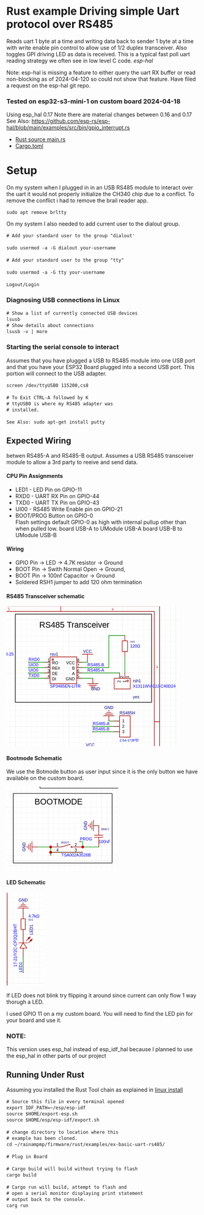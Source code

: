 # Rust example Driving simple Uart protocol over RS485
  Reads uart 1 byte
  at a time and writing data back to sender 1 byte at a time with write enable
  pin control to allow use of 1/2 duplex transceiver.    Also toggles GPI driving LED as data is received.
  This is a typical fast poll uart reading strategy we often see in low level C code.
  *esp-hal*

  Note: esp-hal is missing a feature to either query the uart RX buffer or read non-blocking as 
  of 2024-04-120 so could not show that feature.   Have filed a request on the esp-hal git repo.

### Tested on esp32-s3-mini-1 on custom board   2024-04-18
Using esp_hal 0.17 Note there are material changes
    between 0.16 and 0.17
See Also: https://github.com/esp-rs/esp-hal/blob/main/examples/src/bin/gpio_interrupt.rs


- [Rust source main.rs](src/main.rs)
- [Cargo.toml](Cargo.toml)

# Setup
On my system when I plugged in in an USB RS485 module to 
interact over the uart it would not properly initialize the CH340 chip due to a conflict.  To 
remove the conflict i had to remove the brail reader
app.
    
    sudo apt remove brltty 

On my system I also needed to add current user 
to the dialout group.

    # Add your standard user to the group "dialout'

    sudo usermod -a -G dialout your-username

    # Add your standard user to the group "tty"

    sudo usermod -a -G tty your-username

    Logout/Login

### Diagnosing USB connections in Linux
    # Show a list of currently connected USB devices
    lsusb  
    # Show details about connections
    lsusb -v | more


### Starting the serial console to interact
Assumes that you have plugged a USB to RS485 
module into one USB port and that you have your
ESP32 Board plugged into a second USB port.  This
portion will connect to the USB adapter.

    screen /dev/ttyUSB0 115200,cs8

    # To Exit CTRL-A followed by K
    # ttyUSB0 is where my RS485 adapter was
    # installed. 

    See Also: sudo apt-get install putty



## Expected Wiring
  
  betwen RS485-A and RS485-B output.  Assumes 
  a USB RS485 transceiver module to allow
  a 3rd party to reeive and send data.


  #### CPU Pin Assignments
  - LED1 - LED Pin on GPIO-11
  - RXD0 - UART RX Pin on GPIO-44
  - TXD0 - UART TX Pin on GPIO-43
  - UI00 - RS485 Write Enable pin on GPIO-21
  - BOOT/PROG Button on GPIO-0<br>
    Flash settings default GPIO-0 as high
    with internal pullup other than when pulled
    low.
    board USB-A to UModule USB-A
    board USB-B to UModule USB-B


  #### Wiring 
  - GPIO Pin ->  LED ->  4.7K resistor -> Ground
  - BOOT Pin -> Swith Normal Open -> Ground, 
  - BOOT Pin -> 100nf Capacitor -> Ground
  - Soldered RSH1 jumper to add 120 ohm termination
  
  #### RS485 Transceiver schematic
  ![alt text](schematic-rs485.jpg)
  
  #### Bootmode Schematic
  We use the Botmode button as user input
  since it is the only button we have available
  on the custom board.
  
  ![alt text](schematic-bootmode.jpg)
  
  #### LED Schematic
  ![alt text](schematic-led.jpg)

  If LED does not blink try flipping it around since 
  current can only flow 1 way thorugh a LED.

  I used GPIO 11 on a my custom board.  You will need to find the 
  LED pin for your board and use it. 


### NOTE: 
This version uses esp_hal instead of esp_idf_hal because I planned to use the esp_hal in other parts of our project  

## Running Under Rust
Assuming you installed the Rust Tool chain 
as explained in [linux install](../../linux-install.md)

    # Source this file in every terminal opened
    export IDF_PATH=~/esp/esp-idf
    source $HOME/export-esp.sh
    source $HOME/esp/esp-idf/export.sh
    
    # change directory to location where this 
    # example has been cloned.  
    cd ~/rainampmp/firmware/rust/examples/ex-basic-uart-rs485/

    # Plug in Board 

    # Cargo build will build without trying to flash
    cargo build

    # Cargo run will build, attempt to flash and 
    # open a serial monitor displaying print statement
    # output back to the console. 
    carg run 

